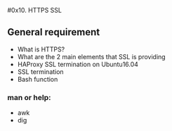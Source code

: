 #0x10. HTTPS SSL

## General requirement
+ What is HTTPS?
+ What are the 2 main elements that SSL is providing
+ HAProxy SSL termination on Ubuntu16.04
+ SSL termination
+ Bash function

### man or help:
+ awk
+ dig

